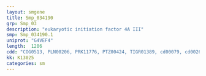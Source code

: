 ```yaml
---
layout: smgene
title: Smp_034190
grp: Smp_03
description: "eukaryotic initiation factor 4A III"
smp: Smp_034190.1
uniprot: "G4VEF4"
length:  1206
cdd: "COG0513, PLN00206, PRK11776, PTZ00424, TIGR01389, cd00079, cd00268, cl21455, pfam00270, pfam00271, smart00487, smart00490"
kk: K13025
categories: sm
---
```

